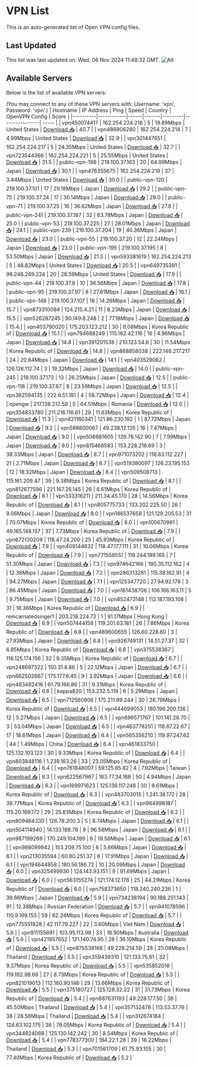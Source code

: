 # VPN List

This is an auto-generated list of Open VPN config files.

## Last Updated

This list was last updated on: Wed, 06 Nov 2024 11:48:32 GMT.
![Alt](https://repobeats.axiom.co/api/embed/186b98318ef1479477931607c1ad7d823f12451f.svg "Repobeats analytics image")

## Available Servers

Below is the list of available VPN servers:

(You may connect to any of these VPN servers with: Username: 'vpn', Password: 'vpn'.)
| Hostname | IP Address | Ping | Speed | Country | OpenVPN Config | Score |
|----------|------------|------|-------|---------|----------------| ----- |
| vpn450074417 | 162.254.224.218 | 5 | 19.89Mbps | United States | [Download 📥](./configs/server_0_US.ovpn) | 40.7 |
| vpn486906280 | 162.254.224.214 | 7 | 4.99Mbps | United States | [Download 📥](./configs/server_1_US.ovpn) | 32.9 |
| vpn301447651 | 162.254.224.217 | 5 | 24.35Mbps | United States | [Download 📥](./configs/server_2_US.ovpn) | 32.7 |
| vpn723544366 | 162.254.224.221 | 5 | 25.55Mbps | United States | [Download 📥](./configs/server_3_US.ovpn) | 31.5 |
| public-vpn-186 | 219.100.37.163 | 20 | 64.99Mbps | Japan | [Download 📥](./configs/server_4_JP.ovpn) | 30.1 |
| vpn476355675 | 162.254.224.219 | 37 | 3.44Mbps | United States | [Download 📥](./configs/server_5_US.ovpn) | 30.0 |
| public-vpn-120 | 219.100.37.101 | 17 | 29.18Mbps | Japan | [Download 📥](./configs/server_6_JP.ovpn) | 29.2 |
| public-vpn-75 | 219.100.37.24 | 17 | 30.14Mbps | Japan | [Download 📥](./configs/server_7_JP.ovpn) | 28.0 |
| public-vpn-71 | 219.100.37.25 | 16 | 36.62Mbps | Japan | [Download 📥](./configs/server_8_JP.ovpn) | 27.8 |
| public-vpn-241 | 219.100.37.187 | 32 | 63.78Mbps | Japan | [Download 📥](./configs/server_9_JP.ovpn) | 25.0 |
| public-vpn-53 | 219.100.37.225 | 27 | 28.01Mbps | Japan | [Download 📥](./configs/server_10_JP.ovpn) | 24.1 |
| public-vpn-239 | 219.100.37.204 | 19 | 40.36Mbps | Japan | [Download 📥](./configs/server_11_JP.ovpn) | 23.0 |
| public-vpn-55 | 219.100.37.20 | 12 | 22.24Mbps | Japan | [Download 📥](./configs/server_12_JP.ovpn) | 23.0 |
| public-vpn-195 | 219.100.37.195 | 8 | 53.50Mbps | Japan | [Download 📥](./configs/server_13_JP.ovpn) | 21.5 |
| vpn593381619 | 162.254.224.213 | 5 | 48.82Mbps | United States | [Download 📥](./configs/server_14_US.ovpn) | 20.5 |
| vpn649735391 | 98.246.249.224 | 20 | 28.59Mbps | United States | [Download 📥](./configs/server_15_US.ovpn) | 17.9 |
| public-vpn-44 | 219.100.37.8 | 10 | 36.56Mbps | Japan | [Download 📥](./configs/server_16_JP.ovpn) | 17.8 |
| public-vpn-95 | 219.100.37.97 | 8 | 27.61Mbps | Japan | [Download 📥](./configs/server_17_JP.ovpn) | 16.1 |
| public-vpn-148 | 219.100.37.107 | 16 | 14.26Mbps | Japan | [Download 📥](./configs/server_18_JP.ovpn) | 15.7 |
| vpn873310094 | 124.215.4.21 | 11 | 8.23Mbps | Japan | [Download 📥](./configs/server_19_JP.ovpn) | 15.5 |
| vpn526287245 | 90.149.8.248 | 2 | 77.18Mbps | Japan | [Download 📥](./configs/server_20_JP.ovpn) | 15.4 |
| vpn403790020 | 175.203.123.212 | 30 | 8.08Mbps | Korea Republic of | [Download 📥](./configs/server_21_KR.ovpn) | 15.1 |
| vpn794688249 | 115.162.42.116 | 16 | 4.96Mbps | Japan | [Download 📥](./configs/server_22_JP.ovpn) | 14.8 |
| vpn391201538 | 210.123.54.6 | 30 | 11.54Mbps | Korea Republic of | [Download 📥](./configs/server_23_KR.ovpn) | 14.8 |
| vpn868858038 | 222.146.217.217 | 24 | 20.84Mbps | Japan | [Download 📥](./configs/server_24_JP.ovpn) | 14.1 |
| vpn403529062 | 126.126.112.74 | 3 | 19.32Mbps | Japan | [Download 📥](./configs/server_25_JP.ovpn) | 14.0 |
| public-vpn-245 | 219.100.37.173 | 13 | 26.25Mbps | Japan | [Download 📥](./configs/server_26_JP.ovpn) | 12.5 |
| public-vpn-118 | 219.100.37.87 | 8 | 23.59Mbps | Japan | [Download 📥](./configs/server_27_JP.ovpn) | 12.5 |
| vpn382594135 | 222.6.51.191 | 4 | 58.72Mbps | Japan | [Download 📥](./configs/server_28_JP.ovpn) | 12.4 |
| opengw | 217.138.212.58 | 5 | 64.51Mbps | Romania | [Download 📥](./configs/server_29_RO.ovpn) | 12.0 |
| vpn354833780 | 211.216.116.61 | 29 | 11.63Mbps | Korea Republic of | [Download 📥](./configs/server_30_KR.ovpn) | 11.3 |
| vpn421160341 | 121.86.230.192 | 1 | 87.72Mbps | Japan | [Download 📥](./configs/server_31_JP.ovpn) | 9.2 |
| vpn588800087 | 49.238.12.135 | 16 | 7.47Mbps | Japan | [Download 📥](./configs/server_32_JP.ovpn) | 9.0 |
| vpn506681605 | 126.78.142.90 | 7 | 7.99Mbps | Japan | [Download 📥](./configs/server_33_JP.ovpn) | 9.0 |
| vpn815468583 | 153.228.218.69 | 3 | 38.33Mbps | Japan | [Download 📥](./configs/server_34_JP.ovpn) | 8.7 |
| vpn971073202 | 118.83.112.227 | 21 | 2.71Mbps | Japan | [Download 📥](./configs/server_35_JP.ovpn) | 8.7 |
| vpn519380097 | 126.23.195.153 | 12 | 18.32Mbps | Japan | [Download 📥](./configs/server_36_JP.ovpn) | 8.4 |
| vpn509508713 | 115.161.209.47 | 39 | 9.38Mbps | Korea Republic of | [Download 📥](./configs/server_37_KR.ovpn) | 8.1 |
| vpn812677596 | 221.167.26.145 | 26 | 8.61Mbps | Korea Republic of | [Download 📥](./configs/server_38_KR.ovpn) | 8.1 |
| vpn333316211 | 211.34.45.170 | 28 | 14.56Mbps | Korea Republic of | [Download 📥](./configs/server_39_KR.ovpn) | 8.1 |
| vpn805775733 | 133.202.225.50 | 26 | 9.06Mbps | Japan | [Download 📥](./configs/server_40_JP.ovpn) | 8.0 |
| vpn186537658 | 121.129.205.53 | 31 | 70.07Mbps | Korea Republic of | [Download 📥](./configs/server_41_KR.ovpn) | 8.0 |
| vpn105670981 | 49.165.148.157 | 37 | 7.73Mbps | Korea Republic of | [Download 📥](./configs/server_42_KR.ovpn) | 7.9 |
| vpn672130209 | 118.47.24.200 | 25 | 45.93Mbps | Korea Republic of | [Download 📥](./configs/server_43_KR.ovpn) | 7.9 |
| vpn409144632 | 118.47.177.111 | 31 | 10.06Mbps | Korea Republic of | [Download 📥](./configs/server_44_KR.ovpn) | 7.9 |
| vpn771558551 | 119.244.199.165 | 7 | 51.30Mbps | Japan | [Download 📥](./configs/server_45_JP.ovpn) | 7.3 |
| vpn974642166 | 180.35.112.162 | 4 | 12.36Mbps | Japan | [Download 📥](./configs/server_46_JP.ovpn) | 7.2 |
| vpn286313281 | 115.38.182.91 | 4 | 94.27Mbps | Japan | [Download 📥](./configs/server_47_JP.ovpn) | 7.1 |
| vpn125347720 | 27.94.92.178 | 3 | 86.45Mbps | Japan | [Download 📥](./configs/server_48_JP.ovpn) | 7.0 |
| vpn161438706 | 106.166.163.11 | 5 | 9.75Mbps | Japan | [Download 📥](./configs/server_49_JP.ovpn) | 7.0 |
| vpn852473148 | 112.187.193.108 | 31 | 18.36Mbps | Korea Republic of | [Download 📥](./configs/server_50_KR.ovpn) | 6.9 |
| reincarnatedsinger1 | 203.218.224.73 | 1 | 91.17Mbps | Hong Kong | [Download 📥](./configs/server_51_HK.ovpn) | 6.9 |
| vpn507444158 | 119.201.63.181 | 26 | 7.86Mbps | Korea Republic of | [Download 📥](./configs/server_52_KR.ovpn) | 6.8 |
| vpn469600655 | 126.60.228.60 | 3 | 27.93Mbps | Japan | [Download 📥](./configs/server_53_JP.ovpn) | 6.8 |
| vpn926749131 | 14.51.27.37 | 32 | 6.85Mbps | Korea Republic of | [Download 📥](./configs/server_54_KR.ovpn) | 6.8 |
| vpn375538367 | 116.125.174.156 | 32 | 9.35Mbps | Korea Republic of | [Download 📥](./configs/server_55_KR.ovpn) | 6.7 |
| vpn248697322 | 150.31.8.86 | 5 | 22.12Mbps | Japan | [Download 📥](./configs/server_56_JP.ovpn) | 6.7 |
| vpn662502667 | 175.177.6.45 | 9 | 3.92Mbps | Japan | [Download 📥](./configs/server_57_JP.ovpn) | 6.6 |
| vpn463482416 | 61.79.166.86 | 31 | 9.31Mbps | Korea Republic of | [Download 📥](./configs/server_58_KR.ovpn) | 6.6 |
| kappa820 | 153.232.5.118 | 6 | 5.29Mbps | Japan | [Download 📥](./configs/server_59_JP.ovpn) | 6.5 |
| vpn712560906 | 175.211.99.244 | 30 | 26.79Mbps | Korea Republic of | [Download 📥](./configs/server_60_KR.ovpn) | 6.5 |
| vpn444699053 | 180.196.200.136 | 12 | 5.27Mbps | Japan | [Download 📥](./configs/server_61_JP.ovpn) | 6.5 |
| vpn696571767 | 101.141.28.70 | 3 | 53.04Mbps | Japan | [Download 📥](./configs/server_62_JP.ovpn) | 6.5 |
| vpn463778251 | 118.87.22.67 | 17 | 18.61Mbps | Japan | [Download 📥](./configs/server_63_JP.ovpn) | 6.4 |
| vpn565356210 | 119.97.247.62 | 44 | 1.49Mbps | China | [Download 📥](./configs/server_64_CN.ovpn) | 6.4 |
| vpn461833750 | 125.132.103.123 | 30 | 9.33Mbps | Korea Republic of | [Download 📥](./configs/server_65_KR.ovpn) | 6.4 |
| vpn803848116 | 1.239.163.26 | 33 | 23.05Mbps | Korea Republic of | [Download 📥](./configs/server_66_KR.ovpn) | 6.4 |
| vpn761848007 | 59.125.65.82 | 4 | 7.92Mbps | Taiwan | [Download 📥](./configs/server_67_TW.ovpn) | 6.3 |
| vpn622567967 | 183.77.34.168 | 50 | 4.94Mbps | Japan | [Download 📥](./configs/server_68_JP.ovpn) | 6.3 |
| vpn169971623 | 125.136.117.248 | 30 | 8.61Mbps | Korea Republic of | [Download 📥](./configs/server_69_KR.ovpn) | 6.3 |
| vpn483703015 | 1.241.38.172 | 28 | 38.77Mbps | Korea Republic of | [Download 📥](./configs/server_70_KR.ovpn) | 6.3 |
| vpn984898187 | 115.20.169.172 | 29 | 25.83Mbps | Korea Republic of | [Download 📥](./configs/server_71_KR.ovpn) | 6.2 |
| vpn809464330 | 126.78.200.3 | 5 | 8.74Mbps | Japan | [Download 📥](./configs/server_72_JP.ovpn) | 6.1 |
| vpn504114940 | 14.133.188.78 | 9 | 96.58Mbps | Japan | [Download 📥](./configs/server_73_JP.ovpn) | 6.1 |
| vpn987199269 | 170.249.104.199 | 6 | 19.58Mbps | Japan | [Download 📥](./configs/server_74_JP.ovpn) | 6.1 |
| vpn988099942 | 153.209.75.100 | 8 | 5.66Mbps | Japan | [Download 📥](./configs/server_75_JP.ovpn) | 6.1 |
| vpn213035594 | 60.80.251.37 | 6 | 17.91Mbps | Japan | [Download 📥](./configs/server_76_JP.ovpn) | 6.1 |
| vpn194644858 | 180.56.186.72 | 10 | 20.09Mbps | Japan | [Download 📥](./configs/server_77_JP.ovpn) | 6.0 |
| vpn325499930 | 124.143.93.151 | 9 | 91.69Mbps | Japan | [Download 📥](./configs/server_78_JP.ovpn) | 6.0 |
| vpn563155274 | 121.174.12.176 | 25 | 44.21Mbps | Korea Republic of | [Download 📥](./configs/server_79_KR.ovpn) | 6.0 |
| vpn758373650 | 118.240.240.236 | 1 | 39.66Mbps | Japan | [Download 📥](./configs/server_80_JP.ovpn) | 5.9 |
| vpn734238194 | 90.188.251.143 | 91 | 12.38Mbps | Russian Federation | [Download 📥](./configs/server_81_RU.ovpn) | 5.7 |
| vpn941078596 | 110.9.169.153 | 59 | 62.24Mbps | Korea Republic of | [Download 📥](./configs/server_82_KR.ovpn) | 5.7 |
| vpn775551928 | 42.117.79.227 | 22 | 3.60Mbps | Viet Nam | [Download 📥](./configs/server_83_VN.ovpn) | 5.6 |
| vpn911155691 | 103.95.113.98 | 33 | 18.90Mbps | Australia | [Download 📥](./configs/server_84_AU.ovpn) | 5.6 |
| vpn421957652 | 121.140.74.95 | 28 | 36.10Mbps | Korea Republic of | [Download 📥](./configs/server_85_KR.ovpn) | 5.5 |
| vpn875538168 | 49.228.214.59 | 28 | 25.08Mbps | Thailand | [Download 📥](./configs/server_86_TH.ovpn) | 5.5 |
| vpn359439310 | 121.133.75.61 | 32 | 9.37Mbps | Korea Republic of | [Download 📥](./configs/server_87_KR.ovpn) | 5.5 |
| vpn535852018 | 119.192.98.68 | 27 | 8.73Mbps | Korea Republic of | [Download 📥](./configs/server_88_KR.ovpn) | 5.5 |
| vpn821019013 | 112.160.90.146 | 29 | 13.66Mbps | Korea Republic of | [Download 📥](./configs/server_89_KR.ovpn) | 5.5 |
| vpn375180727 | 125.128.32.22 | 31 | 31.73Mbps | Korea Republic of | [Download 📥](./configs/server_90_KR.ovpn) | 5.4 |
| vpn687631193 | 49.228.177.50 | 36 | 45.50Mbps | Thailand | [Download 📥](./configs/server_91_TH.ovpn) | 5.4 |
| vpn357132478 | 113.53.37.76 | 38 | 28.56Mbps | Thailand | [Download 📥](./configs/server_92_TH.ovpn) | 5.4 |
| vpn312674184 | 124.63.102.175 | 38 | 78.05Mbps | Korea Republic of | [Download 📥](./configs/server_93_KR.ovpn) | 5.4 |
| vpn344824089 | 125.130.142.242 | 30 | 8.54Mbps | Korea Republic of | [Download 📥](./configs/server_94_KR.ovpn) | 5.4 |
| vpn778377300 | 184.22.1.28 | 39 | 18.22Mbps | Thailand | [Download 📥](./configs/server_95_TH.ovpn) | 5.3 |
| vpn701561709 | 61.75.93.105 | 30 | 77.40Mbps | Korea Republic of | [Download 📥](./configs/server_96_KR.ovpn) | 5.2 |
